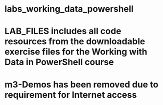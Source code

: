 # labs_working_data_powershell

# LAB_FILES includes all code resources from the downloadable exercise files for the Working with Data in PowerShell course

# m3-Demos has been removed due to requirement for Internet access